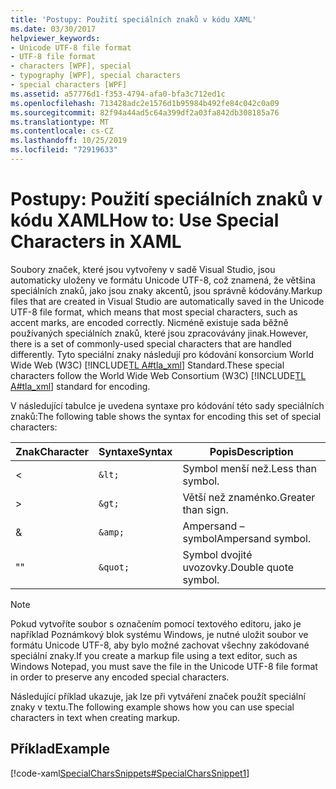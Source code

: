 ```yaml
---
title: 'Postupy: Použití speciálních znaků v kódu XAML'
ms.date: 03/30/2017
helpviewer_keywords:
- Unicode UTF-8 file format
- UTF-8 file format
- characters [WPF], special
- typography [WPF], special characters
- special characters [WPF]
ms.assetid: a57776d1-f353-4794-afa0-bfa3c712ed1c
ms.openlocfilehash: 713428adc2e1576d1b95984b492fe84c042c0a09
ms.sourcegitcommit: 82f94a44ad5c64a399df2a03fa842db308185a76
ms.translationtype: MT
ms.contentlocale: cs-CZ
ms.lasthandoff: 10/25/2019
ms.locfileid: "72919633"
---
```

# <a name="how-to-use-special-characters-in-xaml"></a><span data-ttu-id="cbbea-102">Postupy: Použití speciálních znaků v kódu XAML</span><span class="sxs-lookup"><span data-stu-id="cbbea-102">How to: Use Special Characters in XAML</span></span>
<span data-ttu-id="cbbea-103">Soubory značek, které jsou vytvořeny v sadě Visual Studio, jsou automaticky uloženy ve formátu Unicode UTF-8, což znamená, že většina speciálních znaků, jako jsou znaky akcentů, jsou správně kódovány.</span><span class="sxs-lookup"><span data-stu-id="cbbea-103">Markup files that are created in Visual Studio are automatically saved in the Unicode UTF-8 file format, which means that most special characters, such as accent marks, are encoded correctly.</span></span> <span data-ttu-id="cbbea-104">Nicméně existuje sada běžně používaných speciálních znaků, které jsou zpracovávány jinak.</span><span class="sxs-lookup"><span data-stu-id="cbbea-104">However, there is a set of commonly-used special characters that are handled differently.</span></span> <span data-ttu-id="cbbea-105">Tyto speciální znaky následují pro kódování konsorcium World Wide Web (W3C) [!INCLUDE[TL A#tla_xml](../../../../includes/tlasharptla-xml-md.md)] Standard.</span><span class="sxs-lookup"><span data-stu-id="cbbea-105">These special characters follow the World Wide Web Consortium (W3C) [!INCLUDE[TL A#tla_xml](../../../../includes/tlasharptla-xml-md.md)] standard for encoding.</span></span>  
  
 <span data-ttu-id="cbbea-106">V následující tabulce je uvedena syntaxe pro kódování této sady speciálních znaků:</span><span class="sxs-lookup"><span data-stu-id="cbbea-106">The following table shows the syntax for encoding this set of special characters:</span></span>  
  
|<span data-ttu-id="cbbea-107">Znak</span><span class="sxs-lookup"><span data-stu-id="cbbea-107">Character</span></span>|<span data-ttu-id="cbbea-108">Syntaxe</span><span class="sxs-lookup"><span data-stu-id="cbbea-108">Syntax</span></span>|<span data-ttu-id="cbbea-109">Popis</span><span class="sxs-lookup"><span data-stu-id="cbbea-109">Description</span></span>|  
|---------------|------------|-----------------|  
|<|`&lt;`|<span data-ttu-id="cbbea-110">Symbol menší než.</span><span class="sxs-lookup"><span data-stu-id="cbbea-110">Less than symbol.</span></span>|  
|>|`&gt;`|<span data-ttu-id="cbbea-111">Větší než znaménko.</span><span class="sxs-lookup"><span data-stu-id="cbbea-111">Greater than sign.</span></span>|  
|&|`&amp;`|<span data-ttu-id="cbbea-112">Ampersand – symbol</span><span class="sxs-lookup"><span data-stu-id="cbbea-112">Ampersand symbol.</span></span>|  
|<span data-ttu-id="cbbea-113">"</span><span class="sxs-lookup"><span data-stu-id="cbbea-113">"</span></span>|`&quot;`|<span data-ttu-id="cbbea-114">Symbol dvojité uvozovky.</span><span class="sxs-lookup"><span data-stu-id="cbbea-114">Double quote symbol.</span></span>|  
  
> [!NOTE]
> <span data-ttu-id="cbbea-115">Pokud vytvoříte soubor s označením pomocí textového editoru, jako je například Poznámkový blok systému Windows, je nutné uložit soubor ve formátu Unicode UTF-8, aby bylo možné zachovat všechny zakódované speciální znaky.</span><span class="sxs-lookup"><span data-stu-id="cbbea-115">If you create a markup file using a text editor, such as Windows Notepad, you must save the file in the Unicode UTF-8 file format in order to preserve any encoded special characters.</span></span>  
  
 <span data-ttu-id="cbbea-116">Následující příklad ukazuje, jak lze při vytváření značek použít speciální znaky v textu.</span><span class="sxs-lookup"><span data-stu-id="cbbea-116">The following example shows how you can use special characters in text when creating markup.</span></span>  
  
## <a name="example"></a><span data-ttu-id="cbbea-117">Příklad</span><span class="sxs-lookup"><span data-stu-id="cbbea-117">Example</span></span>  
 [!code-xaml[SpecialCharsSnippets#SpecialCharsSnippet1](~/samples/snippets/csharp/VS_Snippets_Wpf/SpecialCharsSnippets/CS/Window1.xaml#specialcharssnippet1)]
